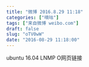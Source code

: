 ```yaml
---
title: "微博 2016.8.29 11:18"
categories: ["嘀咕"]
tags: ["来自微博 weibo.com"]
draft: false
slug: "oTV0wW"
date: "2016-08-29 11:18:00"
---
```


<p>ubuntu 16.04 LNMP O网页链接 ​​​​</p>
